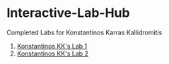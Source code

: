 # Interactive-Lab-Hub

Completed Labs for Konstantinos Karras Kallidromitis

1. [Konstantinos KK's Lab 1](https://github.com/Konstantinos-KK/IDD-Fa19-Lab1)
2. [Konstantinos KK's Lab 2](https://github.com/Konstantinos-KK/IDD-Fa19-Lab2)
